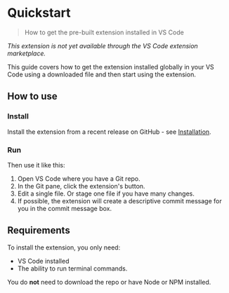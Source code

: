 # Quickstart
> How to get the pre-built extension installed in VS Code

_This extension is not yet available through the VS Code extension marketplace._

This guide covers how to get the extension installed globally in your VS Code using a downloaded file and then start using the extension.


## How to use

### Install

Install the extension from a recent release on GitHub - see [Installation](/docs/manual/installation.md).

### Run

Then use it like this:

1. Open VS Code where you have a Git repo.
2. In the Git pane, click the extension's button.
3. Edit a single file. Or stage one file if you have many changes.
4. If possible, the extension will create a descriptive commit message for you in the commit message box.


## Requirements

To install the extension, you only need:

- VS Code installed
- The ability to run terminal commands.

You do **not** need to download the repo or have Node or NPM installed.
